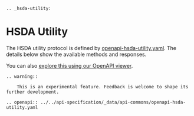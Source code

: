 ```eval_rst
.. _hsda-utility:
```

# HSDA Utility

The HSDA utility protocol is defined by [openapi-hsda-utility.yaml](../static/openapi-hsda-utility.yaml). The details below show the available methods and responses. 

You can also [explore this using our OpenAPI viewer](../../_static/swagger/?url=../openapi-hsda-utility.yaml). 

```eval_rst
.. warning::
    
    This is an experimental feature. Feedback is welcome to shape its further development.

```


```eval_rst
.. openapi:: ../../api-specification/_data/api-commons/openapi-hsda-utility.yaml
```
